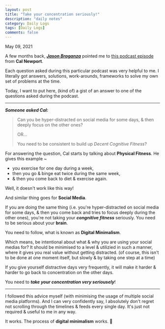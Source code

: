 ```yaml
---
layout: post
title: "Take your concentration seriously!"
description: "daily notes"
category: Daily Logs
tags: [Daily Logs]
comments: false
---
```


May 09, 2021

A few months back, ***[Jason Braganza](https://www.buzzsprout.com/1121972/5519902)*** pointed me to [this podcast episode](https://www.buzzsprout.com/1121972/5519902) from **Cal Newport**. 

Each question asked during this particular podcast was very helpful to me. I literally got answers, solutions, work-arounds, frameworks to solve my own set of problems at the time.

Today, I want to put here, (kind of) a gist of an answer to one of the questions asked during the podcast.<!-- break -->

---

***Someone asked Cal:***

> Can you be hyper-distracted on social media for some days, & then deeply focus on the other ones?
> 
> OR...
> 
> You need to be consistent to build up *Decent Cognitive Fitness*?

For answering the question, Cal starts by talking about **Physical Fitness**. He gives this example ~ 

- you exercise for one day during a week,
- then you go & binge eat twice during the same week,
- & then you come back to diet & exercise again.

Well, it doesn't work like this way!

And similar thing goes for **Social Media**.

If you are doing the same thing (i.e. you're hyper-distracted on social media for some days, & then you come back and tries to focus deeply during the other ones), you're not taking your ***congnitive fitness*** seriously. You need to be serious about your **brain**.

You need to follow, what is known as **Digital Minimalism**.

Which means, be intentional about what & why you are using your social medias for? It should be minimised to a level & utilizied in such a manner, where it gives you real value without getting distracted. (of course, this isn't to be done at one moment itself, but slowly & by taking one step at a time)

If you give yourself distractive days very frequently, it will make it harder & harder to go back to concentration on the other days.

You need to ***take your concentration very seriousely***!

---

I followed this advice myself (with minimising the usage of multiple social media platforms). And I can very confidently say, I absolutely don't regret not scrolling through the timelines & feeds every single day. It's just not required & useful to me in any way.

It works. The process of **digital minimalism** works. 🙂

